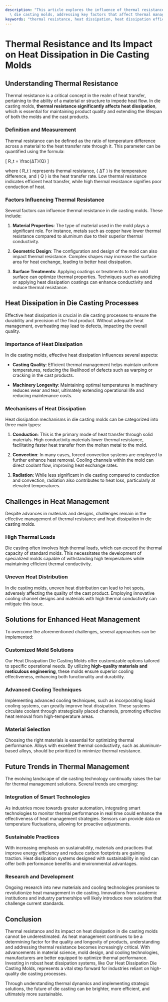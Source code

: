 ```yaml
---
description: "This article explores the influence of thermal resistance on heat dissipation within\
  \ die casting molds, addressing key factors that affect thermal management and efficiency."
keywords: "thermal resistance, heat dissipation, heat dissipation efficiency, die casting process"
---
```

# Thermal Resistance and Its Impact on Heat Dissipation in Die Casting Molds

## Understanding Thermal Resistance

Thermal resistance is a critical concept in the realm of heat transfer, pertaining to the ability of a material or structure to impede heat flow. In die casting molds, **thermal resistance significantly affects heat dissipation**, which is essential for maintaining product quality and extending the lifespan of both the molds and the cast products.

### Definition and Measurement

Thermal resistance can be defined as the ratio of temperature difference across a material to the heat transfer rate through it. This parameter can be quantified using the formula:

\[ R_t = \frac{ΔT}{Q} \]

where \( R_t \) represents thermal resistance, \( ΔT \) is the temperature difference, and \( Q \) is the heat transfer rate. Low thermal resistance indicates efficient heat transfer, while high thermal resistance signifies poor conduction of heat. 

### Factors Influencing Thermal Resistance

Several factors can influence thermal resistance in die casting molds. These include:

1. **Material Properties**: The type of material used in the mold plays a significant role. For instance, metals such as copper have lower thermal resistance compared to aluminum due to their superior thermal conductivity. 

2. **Geometric Design**: The configuration and design of the mold can also impact thermal resistance. Complex shapes may increase the surface area for heat exchange, leading to better heat dissipation.

3. **Surface Treatments**: Applying coatings or treatments to the mold surface can optimize thermal properties. Techniques such as anodizing or applying heat dissipation coatings can enhance conductivity and reduce thermal resistance.

## Heat Dissipation in Die Casting Processes

Effective heat dissipation is crucial in die casting processes to ensure the durability and precision of the final product. Without adequate heat management, overheating may lead to defects, impacting the overall quality.

### Importance of Heat Dissipation

In die casting molds, effective heat dissipation influences several aspects:

- **Casting Quality**: Efficient thermal management helps maintain uniform temperatures, reducing the likelihood of defects such as warping or cracking in the cast products.
  
- **Machinery Longevity**: Maintaining optimal temperatures in machinery reduces wear and tear, ultimately extending operational life and reducing maintenance costs.

### Mechanisms of Heat Dissipation

Heat dissipation mechanisms in die casting molds can be categorized into three main types:

1. **Conduction**: This is the primary mode of heat transfer through solid materials. High conductivity materials lower thermal resistance, facilitating faster heat transfer from the molten metal to the mold.

2. **Convection**: In many cases, forced convection systems are employed to further enhance heat removal. Cooling channels within the mold can direct coolant flow, improving heat exchange rates.

3. **Radiation**: While less significant in die casting compared to conduction and convection, radiation also contributes to heat loss, particularly at elevated temperatures.

## Challenges in Heat Management

Despite advances in materials and designs, challenges remain in the effective management of thermal resistance and heat dissipation in die casting molds.

### High Thermal Loads

Die casting often involves high thermal loads, which can exceed the thermal capacity of standard molds. This necessitates the development of specialized molds capable of withstanding high temperatures while maintaining efficient thermal conductivity.

### Uneven Heat Distribution

In die casting molds, uneven heat distribution can lead to hot spots, adversely affecting the quality of the cast product. Employing innovative cooling channel designs and materials with high thermal conductivity can mitigate this issue.

## Solutions for Enhanced Heat Management

To overcome the aforementioned challenges, several approaches can be implemented:

### Customized Mold Solutions

Our Heat Dissipation Die Casting Molds offer customizable options tailored to specific operational needs. By utilizing **high-quality materials and meticulous engineering**, these molds ensure superior cooling effectiveness, enhancing both functionality and durability.

### Advanced Cooling Techniques

Implementing advanced cooling techniques, such as incorporating liquid cooling systems, can greatly improve heat dissipation. These systems circulate coolant through strategically placed channels, promoting effective heat removal from high-temperature areas.

### Material Selection

Choosing the right materials is essential for optimizing thermal performance. Alloys with excellent thermal conductivity, such as aluminum-based alloys, should be prioritized to minimize thermal resistance.

## Future Trends in Thermal Management 

The evolving landscape of die casting technology continually raises the bar for thermal management solutions. Several trends are emerging:

### Integration of Smart Technologies

As industries move towards greater automation, integrating smart technologies to monitor thermal performance in real time could enhance the effectiveness of heat management strategies. Sensors can provide data on temperature fluctuations, allowing for proactive adjustments.

### Sustainable Practices

With increasing emphasis on sustainability, materials and practices that improve energy efficiency and reduce carbon footprints are gaining traction. Heat dissipation systems designed with sustainability in mind can offer both performance benefits and environmental advantages.

### Research and Development

Ongoing research into new materials and cooling technologies promises to revolutionize heat management in die casting. Innovations from academic institutions and industry partnerships will likely introduce new solutions that challenge current standards.

## Conclusion

Thermal resistance and its impact on heat dissipation in die casting molds cannot be underestimated. As heat management continues to be a determining factor for the quality and longevity of products, understanding and addressing thermal resistance becomes increasingly critical. With advancements in material science, mold design, and cooling technologies, manufacturers are better equipped to optimize thermal performance. Investing in robust heat dissipation systems, like Our Heat Dissipation Die Casting Molds, represents a vital step forward for industries reliant on high-quality die casting processes. 

Through understanding thermal dynamics and implementing strategic solutions, the future of die casting can be brighter, more efficient, and ultimately more sustainable.
